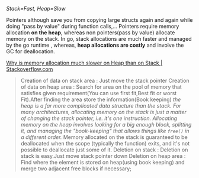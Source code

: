 _Stack=Fast, Heap=Slow_

Pointers although save you from copying large structs again and again while doing "pass by value" during function calls,...
Pointers require memory allocation **on the heap**, whereas non pointers(pass by value) allocate memory on the stack.
In go, stack allocations are much faster and managed by the go runtime , whereas, **heap allocations are costly** and involve the GC for deallocation.

[Why is memory allocation much slower on Heap than on Stack | Stackoverflow.com](https://stackoverflow.com/q/2264969/5319180)
> Creation of data on stack area : Just move the stack pointer 
> Creation of data on heap area : Search for area on the pool of memory that satisfies given requirement(You can use first fit,Best fit or worst Fit).After finding the area store the information(Book keeping)
> _the heap is a far more complicated data structure than the stack. For many architectures, allocating memory on the stack is just a matter of changing the stack pointer, i.e. it's one instruction. Allocating memory on the heap involves looking for a big enough block, splitting it, and managing the "book-keeping" that allows things like `free()` in a different order._
> Memory allocated on the stack is guaranteed to be deallocated when the scope (typically the function) exits, and it's not possible to deallocate just some of it.
>  Deletion on stack : Deletion on stack is easy.Just move stack pointer down Deletion on heap area : Find where the element is stored on heap(using book keeping) and merge two adjacent free blocks if necessary;
